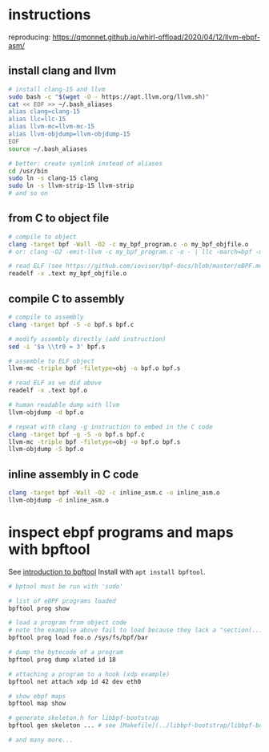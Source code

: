 #  instructions

reproducing: https://qmonnet.github.io/whirl-offload/2020/04/12/llvm-ebpf-asm/

## install clang and llvm
```bash
# install clang-15 and llvm
sudo bash -c "$(wget -O - https://apt.llvm.org/llvm.sh)"
cat << EOF >> ~/.bash_aliases
alias clang=clang-15
alias llc=llc-15
alias llvm-mc=llvm-mc-15
alias llvm-objdump=llvm-objdump-15
EOF
source ~/.bash_aliases

# better: create symlink instead of aliases
cd /usr/bin
sudo ln -s clang-15 clang
sudo ln -s llvm-strip-15 llvm-strip
# and so on
```

## from C to object file
```bash
# compile to object
clang -target bpf -Wall -O2 -c my_bpf_program.c -o my_bpf_objfile.o
# or: clang -O2 -emit-llvm -c my_bpf_program.c -o - | llc -march=bpf -mcpu=probe -filetype=obj -o my_bpf_objfile.o

# read ELF (see https://github.com/iovisor/bpf-docs/blob/master/eBPF.md for interpretation)
readelf -x .text my_bpf_objfile.o
```

## compile C to assembly
```bash
# compile to assembly
clang -target bpf -S -o bpf.s bpf.c

# modify assembly directly (add instruction)
sed -i '$a \\tr0 = 3' bpf.s

# assemble to ELF object
llvm-mc -triple bpf -filetype=obj -o bpf.o bpf.s

# read ELF as we did above
readelf -x .text bpf.o

# human readable dump with llvm
llvm-objdump -d bpf.o

# repeat with clang -g instruction to embed in the C code
clang -target bpf -g -S -o bpf.s bpf.c
llvm-mc -triple bpf -filetype=obj -o bpf.o bpf.s
llvm-objdump -S bpf.o
```

## inline assembly in C code
```bash
clang -target bpf -Wall -O2 -c inline_asm.c -o inline_asm.o
llvm-objdump -d inline_asm.o
```

# inspect ebpf programs and maps with bpftool

See [introduction to bpftool](https://qmonnet.github.io/whirl-offload/2021/09/23/bpftool-features-thread/)
Install with `apt install bpftool`.

```bash
# bptool must be run with 'sudo'

# list of eBPF programs loaded
bpftool prog show

# load a program from object code
# note the examplse above fail to load because they lack a "section(...)" statement to attach to a ebpf hook
bpftool prog load foo.o /sys/fs/bpf/bar

# dump the bytecode of a program
bpftool prog dump xlated id 18

# attaching a program to a hook (xdp example)
bpftool net attach xdp id 42 dev eth0

# show ebpf maps
bpftool map show

# generate skeleton.h for libbpf-bootstrap
bpftool gen skeleton ... # see [Makefile](../libbpf-bootstrap/libbpf-bootstrap/examples/c/Makefile) 

# and many more...
```